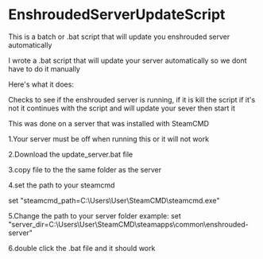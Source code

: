 # EnshroudedServerUpdateScript
This is a batch or .bat script that will update you enshrouded server automatically

I wrote a .bat script that will update your server automatically so we dont have to do it manually

Here's what it does:
 
Checks to see if the enshrouded server is running, if it is kill the script if it's not it continues with the script and will update your sever then start it

This was done on a server that was installed with SteamCMD

1.Your server must be off when running this or it will not work

2.Download the update_server.bat file  

3.copy file to the the same folder as the server

4.set the path to your steamcmd

set "steamcmd_path=C:\Users\User\SteamCMD\steamcmd.exe"

5.Change the path to your server folder
example: set "server_dir=C:\Users\User\SteamCMD\steamapps\common\enshrouded-server"

6.double click the .bat file and it should work
